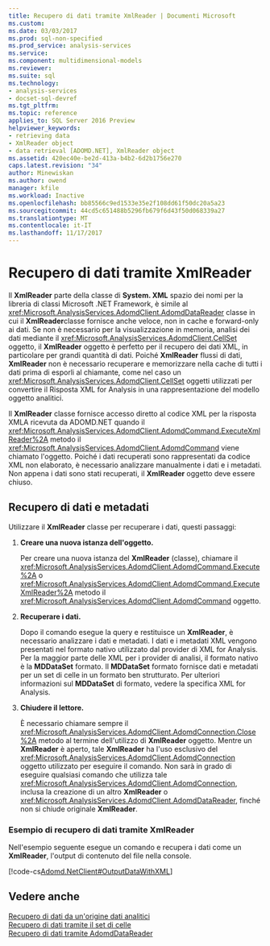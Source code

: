 ```yaml
---
title: Recupero di dati tramite XmlReader | Documenti Microsoft
ms.custom: 
ms.date: 03/03/2017
ms.prod: sql-non-specified
ms.prod_service: analysis-services
ms.service: 
ms.component: multidimensional-models
ms.reviewer: 
ms.suite: sql
ms.technology:
- analysis-services
- docset-sql-devref
ms.tgt_pltfrm: 
ms.topic: reference
applies_to: SQL Server 2016 Preview
helpviewer_keywords:
- retrieving data
- XmlReader object
- data retrieval [ADOMD.NET], XmlReader object
ms.assetid: 420ec40e-be2d-413a-b4b2-6d2b1756e270
caps.latest.revision: "34"
author: Minewiskan
ms.author: owend
manager: kfile
ms.workload: Inactive
ms.openlocfilehash: bb85566c9ed1533e35e2f108dd61f50dc20a5a23
ms.sourcegitcommit: 44cd5c651488b5296fb679f6d43f50d068339a27
ms.translationtype: MT
ms.contentlocale: it-IT
ms.lasthandoff: 11/17/2017
---
```

# <a name="retrieving-data-using-the-xmlreader"></a>Recupero di dati tramite XmlReader
  Il **XmlReader** parte della classe di **System. XML** spazio dei nomi per la libreria di classi Microsoft .NET Framework, è simile al <xref:Microsoft.AnalysisServices.AdomdClient.AdomdDataReader> classe in cui il **XmlReader**classe fornisce anche veloce, non in cache e forward-only ai dati. Se non è necessario per la visualizzazione in memoria, analisi dei dati mediante il <xref:Microsoft.AnalysisServices.AdomdClient.CellSet> oggetto, il **XmlReader** oggetto è perfetto per il recupero dei dati XML, in particolare per grandi quantità di dati. Poiché **XmlReader** flussi di dati, **XmlReader** non è necessario recuperare e memorizzare nella cache di tutti i dati prima di esporli al chiamante, come nel caso un <xref:Microsoft.AnalysisServices.AdomdClient.CellSet> oggetti utilizzati per convertire il Risposta XML for Analysis in una rappresentazione del modello oggetto analitici.  
  
 Il **XmlReader** classe fornisce accesso diretto al codice XML per la risposta XMLA ricevuta da ADOMD.NET quando il <xref:Microsoft.AnalysisServices.AdomdClient.AdomdCommand.ExecuteXmlReader%2A> metodo il <xref:Microsoft.AnalysisServices.AdomdClient.AdomdCommand> viene chiamato l'oggetto. Poiché i dati recuperati sono rappresentati da codice XML non elaborato, è necessario analizzare manualmente i dati e i metadati. Non appena i dati sono stati recuperati, il **XmlReader** oggetto deve essere chiuso.  
  
## <a name="retrieving-data-and-metadata"></a>Recupero di dati e metadati  
 Utilizzare il **XmlReader** classe per recuperare i dati, questi passaggi:  
  
1.  **Creare una nuova istanza dell'oggetto.**  
  
     Per creare una nuova istanza del **XmlReader** (classe), chiamare il <xref:Microsoft.AnalysisServices.AdomdClient.AdomdCommand.Execute%2A> o <xref:Microsoft.AnalysisServices.AdomdClient.AdomdCommand.ExecuteXmlReader%2A> metodo il <xref:Microsoft.AnalysisServices.AdomdClient.AdomdCommand> oggetto.  
  
2.  **Recuperare i dati.**  
  
     Dopo il comando esegue la query e restituisce un **XmlReader**, è necessario analizzare i dati e metadati. I dati e i metadati XML vengono presentati nel formato nativo utilizzato dal provider di XML for Analysis. Per la maggior parte delle XML per i provider di analisi, il formato nativo è la **MDDataSet** formato. Il **MDDataSet** formato fornisce dati e metadati per un set di celle in un formato ben strutturato. Per ulteriori informazioni sul **MDDataSet** di formato, vedere la specifica XML for Analysis.  
  
3.  **Chiudere il lettore.**  
  
     È necessario chiamare sempre il <xref:Microsoft.AnalysisServices.AdomdClient.AdomdConnection.Close%2A> metodo al termine dell'utilizzo di **XmlReader** oggetto. Mentre un **XmlReader** è aperto, tale **XmlReader** ha l'uso esclusivo del <xref:Microsoft.AnalysisServices.AdomdClient.AdomdConnection> oggetto utilizzato per eseguire il comando. Non sarà in grado di eseguire qualsiasi comando che utilizza tale <xref:Microsoft.AnalysisServices.AdomdClient.AdomdConnection>, inclusa la creazione di un altro **XmlReader** o <xref:Microsoft.AnalysisServices.AdomdClient.AdomdDataReader>, finché non si chiude originale **XmlReader**.  
  
### <a name="example-of-retrieving-data-from-the-xmlreader"></a>Esempio di recupero di dati tramite XmlReader  
 Nell'esempio seguente esegue un comando e recupera i dati come un **XmlReader**, l'output di contenuto del file nella console.  
  
 [!code-cs[Adomd.NetClient#OutputDataWithXML](../../analysis-services/multidimensional-models-adomd-net-client/codesnippet/csharp/retrieving-data-using-th_1_1.cs)]  
  
## <a name="see-also"></a>Vedere anche  
 [Recupero di dati da un'origine dati analitici](../../analysis-services/multidimensional-models-adomd-net-client/retrieving-data-from-an-analytical-data-source.md)   
 [Recupero di dati tramite il set di celle](../../analysis-services/multidimensional-models-adomd-net-client/retrieving-data-using-the-cellset.md)   
 [Recupero di dati tramite AdomdDataReader](../../analysis-services/multidimensional-models-adomd-net-client/retrieving-data-using-the-adomddatareader.md)  
  
  
